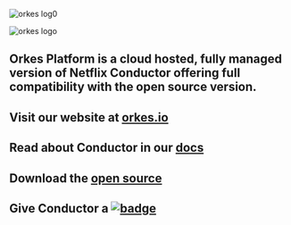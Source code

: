 
![orkes log0](https://user-images.githubusercontent.com/1514288/155636237-caa91ec9-e19f-4ab0-aa65-106e09b381b0.png#gh-light-mode-only)

![orkes logo](https://user-images.githubusercontent.com/1514288/155636248-0b60f994-4b32-4b53-b061-6904c2e413ac.png#gh-dark-mode-only)


## Orkes Platform is a cloud hosted, fully managed version of Netflix Conductor offering full compatibility with the open source version.

## Visit our website at [orkes.io](https://orkes.io)
## Read about Conductor in our [docs](https://orkes.io/content/)
## Download the [open source](https://github.com/Netflix/conductor)
## Give Conductor a [![badge](https://img.shields.io/github/stars/netflix/conductor?style=social)](https://github.com/netflix/conductor)

<!--

**Here are some ideas to get you started:**

🙋‍♀️ A short introduction - what is your organization all about?
🌈 Contribution guidelines - how can the community get involved?
👩‍💻 Useful resources - where can the community find your docs? Is there anything else the community should know?
🍿 Fun facts - what does your team eat for breakfast?
🧙 Remember, you can do mighty things with the power of [Markdown](https://docs.github.com/github/writing-on-github/getting-started-with-writing-and-formatting-on-github/basic-writing-and-formatting-syntax)
-->
